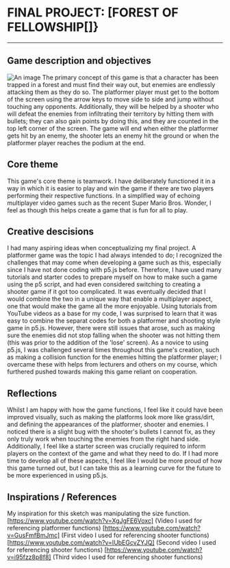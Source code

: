# **FINAL PROJECT:** [FOREST OF FELLOWSHIP[]}
---

## Game description and objectives
![An image](assets/forestoffellowship.jpg) 
The primary concept of this game is that a character has been trapped in a forest and must find their way out, but enemies are endlessly attacking them as they do so. The platformer player must get to the bottom of the screen using the arrow keys to move side to side and jump without touching any opponents. Additionally, they will be helped by a shooter who will defeat the enemies from infiltrating their territory by hitting them with bullets; they can also gain points by doing this, and they are counted in the top left corner of the screen. The game will end when either the platformer gets hit by an enemy, the shooter lets an enemy hit the ground or when the platformer player reaches the podium at the end.

## Core theme
This game's core theme is teamwork. I have deliberately functioned it in a way in which it is easier to play and win the game if there are two players performing their respective functions. In a simplified way of echoing multiplayer video games such as the recent Super Mario Bros. Wonder, I feel as though this helps create a game that is fun for all to play.

## Creative descisions
I had many aspiring ideas when conceptualizing my final project. A platformer game was the topic I had always intended to do; I recognized the challenges that may come when developing a game such as this, especially since I have not done coding with p5.js before. Therefore, I have used many tutorials and starter codes to prepare myself on how to make such a game using the p5 script, and had even considered switching to creating a shooter game if it got too complicated. It was eventually decided that I would combine the two in a unique way that enable a multiplayer aspect, one that would make the game all the more enjoyable. Using tutorials from YouTube videos as a base for my code, I was surprised to learn that it was easy to combine the separat codes for both a platformer and shooting style game in p5.js. However, there were still issues that arose, such as making sure the enemies did not stop falling when the shooter was not hitting them (this was prior to the addition of the 'lose' screen). As a novice to using p5.js, I was challenged several times throughout this game's creation, such as making a collision function for the enemies hitting the platformer player; I overcame these with helps from lecturers and others on my course, which furthered pushed towards making this game reliant on cooperation.

## Reflections
Whilst I am happy with how the game functions, I feel like it could have been improved visually, such as making the platforms look more like grass/dirt, and defining the appearances of the platformer, shooter and enemies. I noticed there is a slight bug with the shooter's bullets I cannot fix, as they only truly work when touching the enemies from the right hand side. Additionally, I feel like a starter screen was crucially required to inform players on the context of the game and what they need to do. If I had more time to develop all of these aspects, I feel like I would be more proud of how this game turned out, but I can take this as a learning curve for the future to be more experienced in using p5.js.

## Inspirations / References
My inspiration for this sketch was manipulating the size function.
[https://www.youtube.com/watch?v=XgJgFE6Voxc] (Video I used for referencing platformer functions)
[https://www.youtube.com/watch?v=GusFmfBmJmc] (First video I used for referencing shooter functions)
[https://www.youtube.com/watch?v=IUbEGcvZYJQ] (Second video I used for referencing shooter functions)
[https://www.youtube.com/watch?v=i95fzz8p8f8] (Third video I used for referencing shooter functions)
